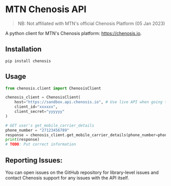 # MTN Chenosis API

> NB: Not affiliated with MTN's official Chenosis Platform (05 Jan 2023)

A python client for MTN's Chenosis platform: https://chenosis.io.

## Installation

`pip install chenosis`

## Usage

```python
from chenosis.client import ChenosisClient

chenosis_client = ChenosisClient(
    host="https://sandbox.api.chenosis.io", # Use live API when going to production
    client_id="xxxxxx",
    client_secret="yyyyyy"
)

# GET user's get_mobile_carrier_details
phone_number = "27123456789"
response = chenosis_client.get_mobile_carrier_details(phone_number=phone_number)
print(response)
# TODO: Put correct information
```

## Reporting Issues:

You can open issues on the GitHub repository for library-level issues and contact Chenosis support for any issues with the API itself.